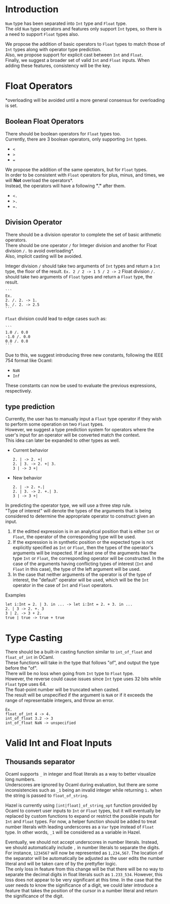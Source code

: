 # Introduction

`Num` type has been separated into `Int` type and `Float` type.\
The old `Num` type operators and features only support `Int` types, so there is a need to support `Float` types also.

We propose the addition of basic operators to `Float` types to match those of `Int` types along with operator type prediction.\
Also, we propose support for explicit cast between `Int` and `Float`.\
Finally, we suggest a broader set of valid `Int` and `Float` inputs.
When adding these features, consistency will be the key.

# Float Operators
*overloading will be avoided until a more general consensus for overloading is set.

## Boolean Float Operators

There should be boolean operators for `Float` types too.\
Currently, there are 3 boolean operators, only supporting `Int` types.
* `<`
* `>`
* `=`

We propose the addition of the same operators, but for `Float` types.\
In order to be consistent with `Float` operators for plus, minus, and times, we will **Not** overload the operators*.\
Instead, the operators will have a following **"."** after them.
* `<.`
* `>.`
* `=.`

## Division Operator

There should be a division operator to complete the set of basic arithmetic operators.\
There should be one operator `/` for Integer division and another for Float division `/.` to avoid overloading*.\
Also, implicit casting will be avoided.

Integer division `/` should take two arguments of `Int` types and return a `Int` type, the floor of the result.
    ```
    Ex.
    2 / 2 -> 1
    5 / 2 -> 2
    ``` 
Float division `/.` should take two arguments of `Float` types and return a `Float` type, the result.

    ```
    Ex.
    2. /. 2. -> 1.
    5. /. 2. -> 2.5
    ```

`Float` division could lead to edge cases such as:

    ```
    1.0 /. 0.0
    -1.0 /. 0.0
    0.0 /. 0.0
    ```

Due to this, we suggest introducing three new constants, following the IEEE 754 format like Ocaml:
* `NaN`
* `Inf`

These constants can now be used to evaluate the previous expressions, respectively.

## type prediction
Currently, the user has to manually input a `Float` type operator if they wish to perform some operation on two `Float` types.\
However, we suggest a type prediction system for operators where the user's input for an operator will be converted match the context.\
This idea can later be expanded to other types as well.
* Current behavior
    ```
    2. | -> 2. +|
    2. | 3. -> 2. +| 3.
    3 | -> 3 +|
    ```
* New behavior
    ```
    2. | -> 2. +.|
    2. | 3. -> 2. +.| 3.
    3 | -> 3 +|
    ```

In predicting the operator type, we will use a three step rule.\
"Type of interest" will denote the types of the arguments that is being considered to determine the appropriate operator to construct given an input. 
1. If the editted expression is in an analytical position that is either `Int` or `Float`, the operator of the corresponding type will be used.
2. If the expression is in synthetic position or the expected type is not explicitly specified as `Int` or `Float`, then the types of the operator's arguments will be inspected. If at least one of the arguments has the type `Int` or `Float`, the corresponding operator will be constructed. In the case of the arguments having conflicting types of interest (`Int` and `Float` in this case), the type of the left argument will be used.
3. In the case that neither arguments of the operator is of the type of interest, the "default" operator will be used, which will be the `Int` operator in the case of `Int` and `Float` operators.

Examples
```
let i:Int = 2. | 3. in ... -> let i:Int = 2. + 3. in ...
2. | 3 -> 2. +. 3
3 | 2. -> 3 + 2.
true | true -> true + true
```

# Type Casting
There should be a built-in casting function similar to `int_of_float` and `float_of_int` in OCaml.\
These functions will take in the type that follows "of", and output the type before the "of".\
There will be no loss when going from `Int` type to `Float` type.\
However, the reverse could cause issues since `Int` type uses 32 bits while `Float` type uses 64.\
The float-point number will be truncated when casted.\
The result will be unspecified if the argument is `NaN` or if it exceeds the range of representable integers, and throw an error.
```
Ex.
float_of_int 4 -> 4.
int_of_float 3.2 -> 3
int_of_float NaN -> unspecified
```

# Valid Int and Float Inputs

## Thousands separator
Ocaml supports `_` in integer and float literals as a way to better visualize long numbers.\
Underscores are ignored by Ocaml during evaluation, but there are some inconsistencies such as `_1` being an invalid integer while returning `1.` when the string is passed to `float_of_string`.

Hazel is currently using `[int|float]_of_string_opt` function provided by Ocaml to convert user inputs to `Int` or `Float` types, but it will eventually be replaced by custom functions to expand or restrict the possible inputs for `Int` and `Float` types. For now, a helper function should be added to treat number literals with leading underscores as a `Var` type instead of `Float` type. In other words, `_1` will be considered as a variable in Hazel.

Eventually, we should not accept underscores in number literals. Instead, we should automatically include `,` in number literals to separate the digits. For instance, `1234567` will now be represented as `1,234,567`. The location of the separator will be automatically be adjusted as the user edits the number literal and will be taken care of by the prettyfier logic.\
The only loss in feature from this change will be that there will be no way to separate the decimal digits in float literals such as `1.233_534`. However, this loss does not appear to be very significant at this time. In the case that the user needs to know the significance of a digit, we could later introduce a feature that takes the position of the cursor in a number literal and return the significance of the digit.

